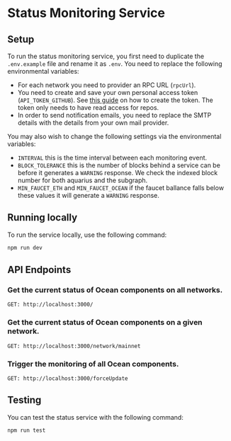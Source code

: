 # Status Monitoring Service

## Setup

To run the status monitoring service, you first need to duplicate the `.env.example` file and rename it as `.env`. You need to replace the following environmental variables:

- For each network you need to provider an RPC URL (`rpcUrl`).
- You need to create and save your own personal access token (`API_TOKEN_GITHUB`). See [this guide](https://docs.github.com/en/authentication/keeping-your-account-and-data-secure/creating-a-personal-access-token) on how to create the token. The token only needs to have read access for repos.
- In order to send notification emails, you need to replace the SMTP details with the details from your own mail provider.

You may also wish to change the following settings via the environmental variables:

- `INTERVAL` this is the time interval between each monitoring event.
- `BLOCK_TOLERANCE` this is the number of blocks behind a service can be before it generates a `WARNING` response. We check the indexed block number for both aquarius and the subgraph.
- `MIN_FAUCET_ETH` and `MIN_FAUCET_OCEAN` if the faucet ballance falls below these values it will generate a `WARNING` response.

## Running locally

To run the service locally, use the following command:

```Bash
npm run dev
```

## API Endpoints

### Get the current status of Ocean components on all networks.

```
GET: http://localhost:3000/
```

### Get the current status of Ocean components on a given network.

```
GET: http://localhost:3000/network/mainnet
```

### Trigger the monitoring of all Ocean components.

```
GET: http://localhost:3000/forceUpdate
```

## Testing

You can test the status service with the following command:

```Bash
npm run test
```
